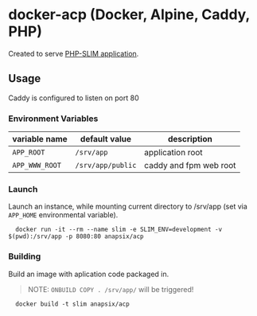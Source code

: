 # docker-acp (Docker, Alpine, Caddy, PHP)

Created to serve [PHP-SLIM application](https://www.slimframework.com/).

## Usage

Caddy is configured to listen on port 80

### Environment Variables

| variable name  | default value     | description            |
| -------------- | ----------------- | ---------------------- |
| `APP_ROOT`     | `/srv/app`        | application root       |
| `APP_WWW_ROOT` | `/srv/app/public` | caddy and fpm web root |

### Launch
Launch an instance, while mounting current directory to /srv/app (set via `APP_HOME` environmental variable).
```
  docker run -it --rm --name slim -e SLIM_ENV=development -v $(pwd):/srv/app -p 8080:80 anapsix/acp
```

### Building
Build an image with aplication code packaged in.

> NOTE: `ONBUILD COPY . /srv/app/` will be triggered!

```
  docker build -t slim anapsix/acp
```
